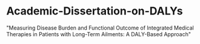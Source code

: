 # Academic-Dissertation-on-DALYs
"Measuring Disease Burden and Functional Outcome of Integrated Medical Therapies in Patients with Long-Term Ailments: A DALY-Based Approach"
